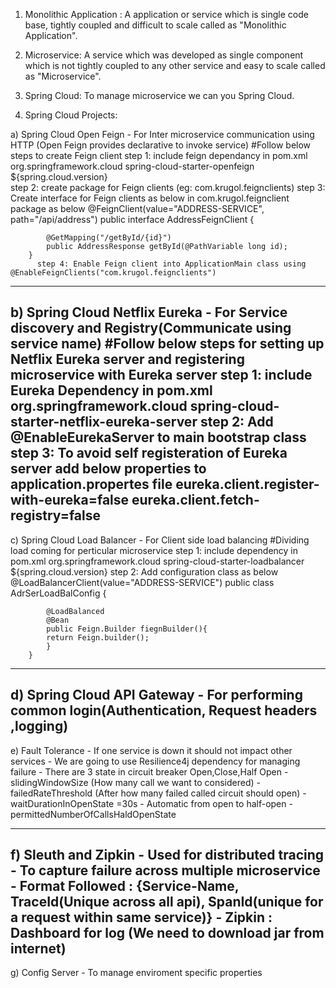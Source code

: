 1) Monolithic Application :
	A application or service which is single code base, tightly coupled and difficult to scale called as "Monolithic Application".

2) Microservice:
	A service which was developed as single component which is not tightly coupled to any other service and easy to scale called as "Microservice".  

3) Spring Cloud:
	To manage microservice we can you Spring Cloud.

4) Spring Cloud Projects:

  a) Spring Cloud Open Feign - For Inter microservice communication using HTTP (Open Feign provides declarative to invoke service)
          #Follow below steps to create Feign client
	  step 1: include feign dependancy in pom.xml
		<!-- For Feign Client -->
		<dependency>
			<groupId>org.springframework.cloud</groupId>
			<artifactId>spring-cloud-starter-openfeign</artifactId>
			<version>${spring.cloud.version}</version>
		</dependency>          
	  step 2: create package for Feign clients (eg: com.krugol.feignclients)
          step 3: Create interface for Feign clients as below in com.krugol.feignclient package as below
		@FeignClient(value="ADDRESS-SERVICE", path="/api/address")
		public interface AddressFeignClient {
		
			@GetMapping("/getById/{id}")
			public AddressResponse getById(@PathVariable long id);
		}
          step 4: Enable Feign client into ApplicationMain class using @EnableFeignClients("com.krugol.feignclients") 

-----------------------------------------------------------------------------------------------------------------------------------------

  b) Spring Cloud Netflix Eureka - For Service discovery and Registry(Communicate using service name)
	   #Follow below steps for setting up Netflix Eureka server and registering microservice with Eureka server
	  step 1: include Eureka Dependency in pom.xml
		   <dependency>
			<groupId>org.springframework.cloud</groupId>
			<artifactId>spring-cloud-starter-netflix-eureka-server</artifactId>
		   </dependency>
	  step 2: Add @EnableEurekaServer to main bootstrap class
	  step 3: To avoid self registeration of Eureka server add below properties to application.propertes file
			eureka.client.register-with-eureka=false
			eureka.client.fetch-registry=false	
---------------------------------------------------------------------------------------------------------------------------------------

  c) Spring Cloud Load Balancer - For Client side load balancing 
	   #Dividing load coming for perticular microservice
	 step 1: include dependency in pom.xml
		  <!-- For spring cloud loadbalancer -->
		  <dependency>
		        <groupId>org.springframework.cloud</groupId>
			<artifactId>spring-cloud-starter-loadbalancer</artifactId>
			<version>${spring.cloud.version}</version>
		 </dependency>
	 step 2: Add configuration class as below 
		 @LoadBalancerClient(value="ADDRESS-SERVICE")
		 public class AdrSerLoadBalConfig {

			@LoadBalanced
			@Bean
			public Feign.Builder fiegnBuilder(){
			return Feign.builder();
			}
		}
-------------------------------------------------------------------------------------------------------------------------------------

  d) Spring Cloud API Gateway  - For performing common login(Authentication, Request headers ,logging)
------------------------------------------------------------------------------------------------------------------------------------
  e) Fault Tolerance - If one service is down it should not impact other services
                     - We are going to use Resilience4j dependency for managing failure
		     - There are 3 state in circuit breaker Open,Close,Half Open
 		     - slidingWindowSize (How many call we want to considered)
		     - failedRateThreshold (After how many failed called circuit should open)
		     - waitDurationInOpenState =30s
		     - Automatic from open to half-open
		     - permittedNumberOfCallsHaldOpenState
		     
------------------------------------------------------------------------------------------------------------------------------------
  f) Sleuth and Zipkin - Used for distributed tracing
		       - To capture failure across multiple microservice
		       - Format Followed : {Service-Name, TraceId(Unique across all api), SpanId(unique for a request within same service)}
		       - Zipkin : Dashboard for log  (We need to download jar from internet)
------------------------------------------------------------------------------------------------------------------------------------ 
		
  g) Config Server - To manage enviroment specific properties 
		    
